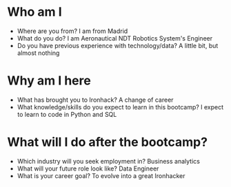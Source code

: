 # Who am I

* Where are you from? I am from Madrid
* What do you do? I am Aeronautical NDT Robotics System's Engineer
* Do you have previous experience with technology/data? A little bit, but almost nothing

# Why am I here

* What has brought you to Ironhack? A change of career
* What knowledge/skills do you expect to learn in this bootcamp? I expect to learn to code in Python and SQL

# What will I do after the bootcamp?

* Which industry will you seek employment in? Business analytics
* What will your future role look like? Data Engineer
* What is your career goal? To evolve into a great Ironhacker